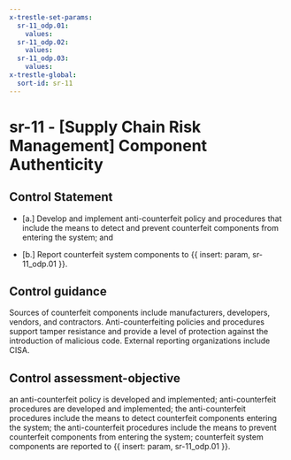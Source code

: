 ```yaml
---
x-trestle-set-params:
  sr-11_odp.01:
    values:
  sr-11_odp.02:
    values:
  sr-11_odp.03:
    values:
x-trestle-global:
  sort-id: sr-11
---
```


# sr-11 - \[Supply Chain Risk Management\] Component Authenticity

## Control Statement

- \[a.\] Develop and implement anti-counterfeit policy and procedures that include the means to detect and prevent counterfeit components from entering the system; and

- \[b.\] Report counterfeit system components to {{ insert: param, sr-11_odp.01 }}.

## Control guidance

Sources of counterfeit components include manufacturers, developers, vendors, and contractors. Anti-counterfeiting policies and procedures support tamper resistance and provide a level of protection against the introduction of malicious code. External reporting organizations include CISA.

## Control assessment-objective

an anti-counterfeit policy is developed and implemented;
anti-counterfeit procedures are developed and implemented;
the anti-counterfeit procedures include the means to detect counterfeit components entering the system;
the anti-counterfeit procedures include the means to prevent counterfeit components from entering the system;
counterfeit system components are reported to {{ insert: param, sr-11_odp.01 }}.
